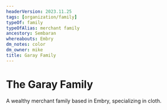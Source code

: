 ```yaml
---
headerVersion: 2023.11.25
tags: [organization/family]
typeOf: family
typeOfAlias: merchant family
ancestory: Sembaran
whereabouts: Embry
dm_notes: color
dm_owner: mike
title: Garay Family
---
```

# The Garay Family

A wealthy merchant family based in Embry, specializing in cloth.



